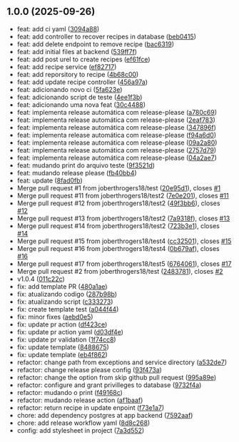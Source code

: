 ## 1.0.0 (2025-09-26)

* feat: add ci yaml ([3094a88](https://github.com/joberthrogers18/IdealRecipe/commit/3094a88))
* feat: add controller to recover recipes in database ([beb0415](https://github.com/joberthrogers18/IdealRecipe/commit/beb0415))
* feat: add delete endpoint to remove recipe ([bac6319](https://github.com/joberthrogers18/IdealRecipe/commit/bac6319))
* feat: add initial files at backend ([539ff7f](https://github.com/joberthrogers18/IdealRecipe/commit/539ff7f))
* feat: add post urel to create recipes ([ef61fce](https://github.com/joberthrogers18/IdealRecipe/commit/ef61fce))
* feat: add recipe service ([ef82717](https://github.com/joberthrogers18/IdealRecipe/commit/ef82717))
* feat: add reporsitory to recipe ([4b68c00](https://github.com/joberthrogers18/IdealRecipe/commit/4b68c00))
* feat: add update recipe controller ([456a97a](https://github.com/joberthrogers18/IdealRecipe/commit/456a97a))
* feat: adicionando novo ci ([5fa623e](https://github.com/joberthrogers18/IdealRecipe/commit/5fa623e))
* feat: adicionando script de teste ([4ee1f3b](https://github.com/joberthrogers18/IdealRecipe/commit/4ee1f3b))
* feat: adicionando uma nova feat ([30c4488](https://github.com/joberthrogers18/IdealRecipe/commit/30c4488))
* feat: implementa release automática com release-please ([a780c69](https://github.com/joberthrogers18/IdealRecipe/commit/a780c69))
* feat: implementa release automática com release-please ([2eaf783](https://github.com/joberthrogers18/IdealRecipe/commit/2eaf783))
* feat: implementa release automática com release-please ([347896f](https://github.com/joberthrogers18/IdealRecipe/commit/347896f))
* feat: implementa release automática com release-please ([f94a6d0](https://github.com/joberthrogers18/IdealRecipe/commit/f94a6d0))
* feat: implementa release automática com release-please ([09a2a80](https://github.com/joberthrogers18/IdealRecipe/commit/09a2a80))
* feat: implementa release automática com release-please ([2757d79](https://github.com/joberthrogers18/IdealRecipe/commit/2757d79))
* feat: implementa release automática com release-please ([04a2ae7](https://github.com/joberthrogers18/IdealRecipe/commit/04a2ae7))
* feat: mudando print do arquivo teste ([9f3521d](https://github.com/joberthrogers18/IdealRecipe/commit/9f3521d))
* feat: mudando release please ([fb40bb4](https://github.com/joberthrogers18/IdealRecipe/commit/fb40bb4))
* feat: update ([8fad0fb](https://github.com/joberthrogers18/IdealRecipe/commit/8fad0fb))
* Merge pull request #1 from joberthrogers18/test ([20e95d1](https://github.com/joberthrogers18/IdealRecipe/commit/20e95d1)), closes [#1](https://github.com/joberthrogers18/IdealRecipe/issues/1)
* Merge pull request #11 from joberthrogers18/test2 ([7e0e201](https://github.com/joberthrogers18/IdealRecipe/commit/7e0e201)), closes [#11](https://github.com/joberthrogers18/IdealRecipe/issues/11)
* Merge pull request #12 from joberthrogers18/test2 ([49f3bb6](https://github.com/joberthrogers18/IdealRecipe/commit/49f3bb6)), closes [#12](https://github.com/joberthrogers18/IdealRecipe/issues/12)
* Merge pull request #13 from joberthrogers18/test2 ([7a9318f](https://github.com/joberthrogers18/IdealRecipe/commit/7a9318f)), closes [#13](https://github.com/joberthrogers18/IdealRecipe/issues/13)
* Merge pull request #14 from joberthrogers18/test2 ([723b3e1](https://github.com/joberthrogers18/IdealRecipe/commit/723b3e1)), closes [#14](https://github.com/joberthrogers18/IdealRecipe/issues/14)
* Merge pull request #15 from joberthrogers18/test4 ([cc32501](https://github.com/joberthrogers18/IdealRecipe/commit/cc32501)), closes [#15](https://github.com/joberthrogers18/IdealRecipe/issues/15)
* Merge pull request #16 from joberthrogers18/test4 ([0b679af](https://github.com/joberthrogers18/IdealRecipe/commit/0b679af)), closes [#16](https://github.com/joberthrogers18/IdealRecipe/issues/16)
* Merge pull request #17 from joberthrogers18/test5 ([6764061](https://github.com/joberthrogers18/IdealRecipe/commit/6764061)), closes [#17](https://github.com/joberthrogers18/IdealRecipe/issues/17)
* Merge pull request #2 from joberthrogers18/test ([2483781](https://github.com/joberthrogers18/IdealRecipe/commit/2483781)), closes [#2](https://github.com/joberthrogers18/IdealRecipe/issues/2)
* v1.0.4 ([011c22c](https://github.com/joberthrogers18/IdealRecipe/commit/011c22c))
* fix: add template PR ([480a1ae](https://github.com/joberthrogers18/IdealRecipe/commit/480a1ae))
* fix: atualizando codigo ([287b98b](https://github.com/joberthrogers18/IdealRecipe/commit/287b98b))
* fix: atualizando script ([c333273](https://github.com/joberthrogers18/IdealRecipe/commit/c333273))
* fix: create template test ([a044f44](https://github.com/joberthrogers18/IdealRecipe/commit/a044f44))
* fix: minor fixes ([aebd0e5](https://github.com/joberthrogers18/IdealRecipe/commit/aebd0e5))
* fix: update pr action ([df423ce](https://github.com/joberthrogers18/IdealRecipe/commit/df423ce))
* fix: update pr action yaml ([d03df4e](https://github.com/joberthrogers18/IdealRecipe/commit/d03df4e))
* fix: update pr validation ([1f74cc8](https://github.com/joberthrogers18/IdealRecipe/commit/1f74cc8))
* fix: update template ([8488675](https://github.com/joberthrogers18/IdealRecipe/commit/8488675))
* fix: update template ([eb4f862](https://github.com/joberthrogers18/IdealRecipe/commit/eb4f862))
* refactor: change path from exceptions and service directory ([a532de7](https://github.com/joberthrogers18/IdealRecipe/commit/a532de7))
* refactor: change release please config ([93f473a](https://github.com/joberthrogers18/IdealRecipe/commit/93f473a))
* refactor: change the option from skip github pull request ([995a89e](https://github.com/joberthrogers18/IdealRecipe/commit/995a89e))
* refactor: configure and grant privilleges to database ([9732f4a](https://github.com/joberthrogers18/IdealRecipe/commit/9732f4a))
* refactor: mudando o print ([f49168c](https://github.com/joberthrogers18/IdealRecipe/commit/f49168c))
* refactor: mudando release action ([af1baaf](https://github.com/joberthrogers18/IdealRecipe/commit/af1baaf))
* refactor: return recipe in update enpoint ([f73e1a7](https://github.com/joberthrogers18/IdealRecipe/commit/f73e1a7))
* chore: add dependency postgres at app backend ([7592aaf](https://github.com/joberthrogers18/IdealRecipe/commit/7592aaf))
* chore: add release workflow yaml ([8d8c268](https://github.com/joberthrogers18/IdealRecipe/commit/8d8c268))
* config: add stylesheet in project ([7a3d552](https://github.com/joberthrogers18/IdealRecipe/commit/7a3d552))
